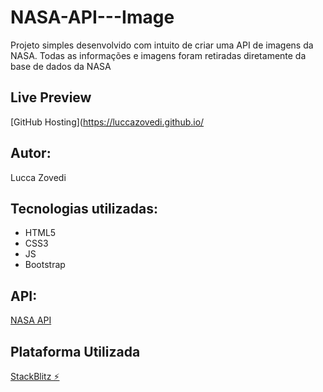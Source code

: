 # NASA-API---Image
Projeto simples desenvolvido com intuito de criar uma API de imagens da NASA.
Todas as informações e imagens foram retiradas diretamente da base de dados da 
NASA

## Live Preview
[GitHub Hosting](https://luccazovedi.github.io/

## Autor:
Lucca Zovedi

## Tecnologias utilizadas: 
- HTML5
- CSS3
- JS
- Bootstrap

## API: 
[NASA API](https://api.nasa.gov/)

## Plataforma Utilizada
[StackBlitz ⚡️](https://stackblitz.com/)
